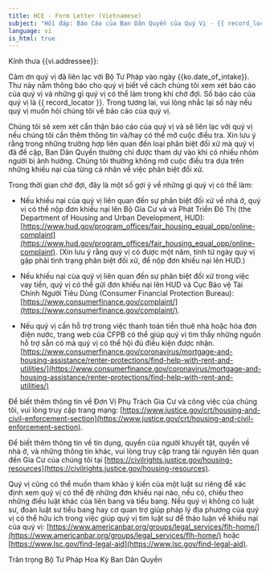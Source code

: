 ```yaml
---
title: HCE - Form Letter (Vietnamese)
subject: "Hồi đáp: Báo Cáo của Ban Dân Quyền của Quý Vị - {{ record_locator }} từ Phòng {{ vi.section_name }}"
language: vi
is_html: true
---
```


Kính thưa {{vi.addressee}}:

Cảm ơn quý vị đã liên lạc với Bộ Tư Pháp vào ngày {{ko.date_of_intake}}. Thư này nằm thông báo cho quý vị biết về cách chúng tôi xem xét báo cáo của quý vị và những gì quý vị có thể làm trong khi chờ đợi. Số báo cáo của quý vị là {{ record_locator  }}. Trong tương lai, vui lòng nhắc lại số này nếu quý vị muốn hỏi chúng tôi về báo cáo của quý vị.

Chúng tôi sẽ xem xét cẩn thận báo cáo của quý vị và sẽ liên lạc với quý vị nếu chúng tôi cần thêm thông tin và/hay có thể mở cuộc điều tra. Xin lưu ý rằng trong những trường hợp liên quan đến loại phân biệt đối xử mà quý vị đã đề cập, Ban Dân Quyền thường chỉ được tham dự vào khi có nhiều nhóm người bị ảnh hưởng. Chúng tôi thường không mở cuộc điều tra dựa trên những khiếu nại của từng cá nhân về việc phân biệt đối xử.

Trong thời gian chờ đợi, đây là một số gợi ý về những gì quý vị có thể làm:

- Nếu khiếu nại của quý vị liên quan đến sự phân biệt đối xử về nhà ở, quý vị có thể nộp đơn khiếu nại lên Bộ Gia Cư và và Phát Triền Đô Thị (the Department of Housing and Urban Development, HUD): [https://www.hud.gov/program_offices/fair_housing_equal_opp/online-complaint](https://www.hud.gov/program_offices/fair_housing_equal_opp/online-complaint).
(Xin lưu ý rằng quý vị có được một năm, tính từ ngày quý vị gặp phải tình trạng phân biệt đối xử, để nộp đơn khiếu nại lên HUD.)

- Nếu khiếu nại cùa quý vị liên quan đến sự phân biệt đối xử trong việc vay tiền, quý vị có thể gửi đơn khiếu nại lên HUD và Cục Bảo vệ Tài Chính Người Tiêu Dùng (Consumer Financial Protection Bureau): [https://www.consumerfinance.gov/complaint/](https://www.consumerfinance.gov/complaint/).

- Nếu quý vị cần hỗ trợ trong việc thanh toán tiền thuê nhà hoặc hóa đơn điện nước, trang web của CFPB có thể giúp quý vị tìm thấy những nguồn hỗ trợ sẵn có mà quý vị có thể hội đủ điều kiện được nhận. [https://www.consumerfinance.gov/coronavirus/mortgage-and-housing-assistance/renter-protections/find-help-with-rent-and-utilities/](https://www.consumerfinance.gov/coronavirus/mortgage-and-housing-assistance/renter-protections/find-help-with-rent-and-utilities/)

Để biết thêm thông tin về Đơn Vị Phụ Trách Gia Cư và công việc của chúng tôi, vui lòng truy cập trang mạng: [https://www.justice.gov/crt/housing-and-civil-enforcement-section](https://www.justice.gov/crt/housing-and-civil-enforcement-section).

Để biết thêm thông tin về tín dụng, quyền của người khuyết tật, quyền về nhà ở, và những thông tin khác, vui lòng truy cập trang tài nguyên liên quan đến Gia Cư của chúng tôi tại [https://civilrights.justice.gov/housing-resources](https://civilrights.justice.gov/housing-resources).

Quý vị cũng có thể muốn tham khảo ý kiến của một luật sư riêng để xác định xem quý vị có thể đệ những đơn khiếu nại nào, nếu có, chiếu theo những điều luật khác của liên bang và tiểu bang. Nếu quý vị không có luật sư, đoàn luật sư tiểu bang hay cơ quan trợ giúp pháp lý địa phương của quý vị có thể hữu ích trong việc giúp quý vị tìm luật sư để thảo luận về khiếu nại của quý vị:  [https://www.americanbar.org/groups/legal_services/flh-home/](https://www.americanbar.org/groups/legal_services/flh-home/) hoặc [https://www.lsc.gov/find-legal-aid](https://www.lsc.gov/find-legal-aid).

Trân trọng
Bộ Tư Pháp Hoa Kỳ
Ban Dân Quyền